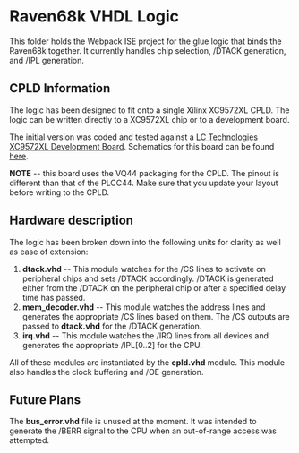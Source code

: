# Raven68k VHDL Logic

This folder holds the Webpack ISE project for the glue logic that binds the Raven68k together.  It currently handles chip selection, /DTACK generation, and /IPL generation.


## CPLD Information
The logic has been designed to fit onto a single Xilinx XC9572XL CPLD.  The logic can be written directly to a XC9572XL chip or to a development board.  

The initial version was coded and tested against a [LC Technologies XC9572XL Development Board](http://www.chinalctech.com/index.php?_m=mod_product&_a=view&p_id=1022).  Schematics for this board can be found [here](https://www.openimpulse.com/blog/products-page/product-category/xc9572xl-xilinx-cpld-development-board/). 

**NOTE** -- this board uses the VQ44 packaging for the CPLD.  The pinout is different than that of the PLCC44.  Make sure that you update your layout before writing to the CPLD.


## Hardware description

The logic has been broken down into the following units for clarity as well as ease of extension:

 1. **dtack.vhd** -- This module watches for the /CS lines to activate on peripheral chips and sets /DTACK accordingly.  /DTACK is generated either from the /DTACK on the peripheral chip or after a specified delay time has passed.
 2. **mem_decoder.vhd** -- This module watches the address lines and generates the appropriate /CS lines based on them.  The /CS outputs are passed to **dtack.vhd** for the /DTACK generation.
 3. **irq.vhd** -- This module watches the /IRQ lines from all devices and generates the appropriate /IPL[0..2] for the CPU.

All of these modules are instantiated by the **cpld.vhd** module.  This module also handles the clock buffering and /OE generation.

## Future Plans

The **bus_error.vhd** file is unused at the moment.  It was intended to generate the /BERR signal to the CPU when an out-of-range access was attempted.

